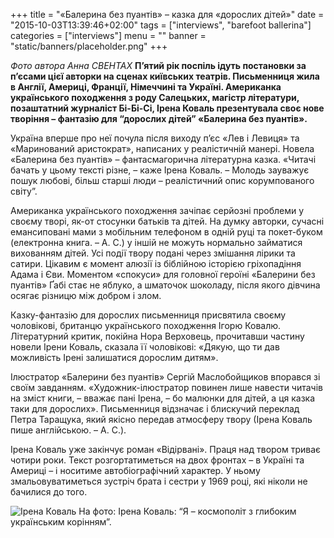 +++
title = "«Балерина без пуантів» – казка для «дорослих дітей»"
date = "2015-10-03T13:39:46+02:00"
tags = ["interviews", "barefoot ballerina"]
categories = ["interviews"]
menu = ""
banner = "static/banners/placeholder.png"
+++

*Фото автора Анна СВЕНТАХ*
**П’ятий рік поспіль ідуть постановки за п’єсами цієї авторки на сценах київських театрів. Письменниця жила в Англії, Америці, Франції, Німеччині та Україні. Американка українського походження з роду Салецьких, магістр літератури, позаштатний журналіст Бі-Бі-Сі, Ірена Коваль презентувала своє нове творіння – фантазію для “дорослих дітей” «Балерина без пуантів».**

Україна вперше про неї почула після виходу п’єс «Лев і Левиця» та «Маринований аристократ», написаних у реалістичній манері. Новела «Балерина без пуантів» – фантасмагорична літературна казка. «Читачі бачать у цьому тексті різне, – каже Ірена Коваль. – Молодь зауважує пошук любові, більш старші люди – реалістичний опис корумпованого світу”.

Американка українського походження зачіпає серйозні проблеми у своєму творі, як-от стосунки батьків та дітей. На думку авторки, сучасні емансиповані мами з мобільним телефоном в одній руці та покет-буком (електронна книга. – А. С.) у іншій не можуть нормально займатися вихованням дітей. Усі події твору подані через змішання лірики та сатири. Цікавим є момент алюзії із біблійною історією гріхопадіння Адама і Єви. Моментом «спокуси» для головної героїні «Балерини без пуантів» Ґабі стає не яблуко, а шматочок шоколаду, після якого дівчина осягає різницю між добром і злом.

Казку-фантазію для дорослих письменниця присвятила своєму чоловікові, британцю українського походження Ігорю Ковалю. Літературний критик, покійна Нора Верховець, прочитавши частину новели Ірени Коваль, сказала її чоловікові: «Дякую, що ти дав можливість Ірені залишатися дорослим дитям».

Ілюстратор «Балерини без пуантів» Сергій Маслобойщиков впорався зі своїм завданням. «Художник-ілюстратор повинен лише навести читачів на зміст книги, – вважає пані Ірена, – бо малюнки для дітей, а ця казка таки для дорослих». Письменниця відзначає і блискучий переклад Петра Таращука, який якісно передав атмосферу твору (Ірена Коваль пише англійською. – А. С.).

Ірена Коваль уже закінчує роман «Відірвані». Праця над твором триває чотири роки. Текст розгортатиметься на двох фронтах – в Україні та Америці – і носитиме автобіографічний характер. У ньому змальовуватиметься зустріч брата і сестри у 1969 році, які ніколи не бачилися до того.

![Ірена Коваль](irenakowal.com/static/images/anna-cventah-interview.png)
На фото: Ірена Коваль: “Я – космополіт з глибоким українським корінням”.
